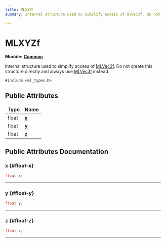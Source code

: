 ```yaml
---
title: MLXYZf
summary: internal structure used to simplify access of mlvec3f. do not create this structure directly and always use mlvec3f instead. 

---
```


# MLXYZf

**Module:** **[Common](/versioned_docs/version-02-Aug-2023/api-ref/api/Modules/group___common/group___common.md)**



Internal structure used to simplify access of [MLVec3f](/versioned_docs/version-02-Aug-2023/api-ref/api/Modules/group___common/struct_m_l_vec3f.md). Do not create this structure directly and always use [MLVec3f](/versioned_docs/version-02-Aug-2023/api-ref/api/Modules/group___common/struct_m_l_vec3f.md) instead. 


`#include <ml_types.h>`

## Public Attributes

| Type           | Name           |
| -------------- | -------------- |
| float | **[x](/versioned_docs/version-02-Aug-2023/api-ref/api/Modules/group___common/struct_m_l_x_y_zf.md#float-x)**  |
| float | **[y](/versioned_docs/version-02-Aug-2023/api-ref/api/Modules/group___common/struct_m_l_x_y_zf.md#float-y)**  |
| float | **[z](/versioned_docs/version-02-Aug-2023/api-ref/api/Modules/group___common/struct_m_l_x_y_zf.md#float-z)**  |

## Public Attributes Documentation

### x {#float-x}

```cpp
float x;
```






-----------

### y {#float-y}

```cpp
float y;
```






-----------

### z {#float-z}

```cpp
float z;
```






-----------


